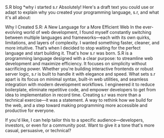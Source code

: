 S.R blog
*why i started s.r
Absolutely! Here's a draft text you could use or adapt to explain why you created your programming language, s.r, and what it's all about:

Why I Created S.R: A New Language for a More Efficient Web
In the ever-evolving world of web development, I found myself constantly switching between multiple languages and frameworks—each with its own quirks, limitations, and layers of complexity. I wanted something faster, cleaner, and more intuitive. That’s when I decided to stop waiting for the perfect language and start building it. That's how s.r was born.
S.R is a programming language designed with a clear purpose: to streamline web development and maximize efficiency. It focuses on simplicity without sacrificing power. Whether you're building interactive frontends or robust server logic, s.r is built to handle it with elegance and speed.
What sets s.r apart is its focus on minimal syntax, built-in web utilities, and seamless integration with modern development workflows. I engineered it to reduce boilerplate, eliminate repetitive code, and empower developers to get from idea to implementation in record time.
Creating s.r was more than a technical exercise—it was a statement. A way to rethink how we build for the web, and a step toward making programming more accessible and productive for everyone.

If you'd like, I can help tailor this to a specific audience—developers, investors, or even for a community post. Want to give it a tone that's more casual, persuasive, or technical?

